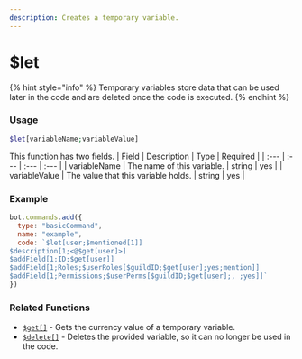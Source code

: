 ```yaml
---
description: Creates a temporary variable.
---
```

# $let
{% hint style="info" %}
Temporary variables store data that can be used later in the code and are deleted once the code is executed.
{% endhint %}

### Usage
```php
$let[variableName;variableValue]
```
This function has two fields.
| Field | Description | Type | Required |
| :--- | :--- | :--- | :--- |
| variableName | The name of this variable. | string | yes |
| variableValue | The value that this variable holds. | string | yes |

### Example
```js
bot.commands.add({
  type: "basicCommand",
  name: "example",
  code: `$let[user;$mentioned[1]]
$description[1;<@$get[user]>]
$addField[1;ID;$get[user]]
$addField[1;Roles;$userRoles[$guildID;$get[user];yes;mention]]
$addField[1;Permissions;$userPerms[$guildID;$get[user];, ;yes]]`
})
```

### Related Functions
- [`$get[]`](functions/get.md) - Gets the currency value of a temporary variable.
- [`$delete[]`](functions/delete/md) - Deletes the provided variable, so it can no longer be used in the code.

